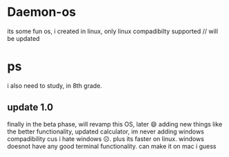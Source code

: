 # Daemon-os
its some fun os, i created in linux, only linux compadibilty supported // will be updated

# ps 

i also need to study, in 8th grade.

## update 1.0
finally in the beta phase, will revamp this OS, later 😄
adding new things like the better functionality, updated calculator, im never adding windows compadibility
cus i hate windows ☹️. plus its faster on linux. windows doesnot have any good terminal functionality. can make it on
mac i guess
